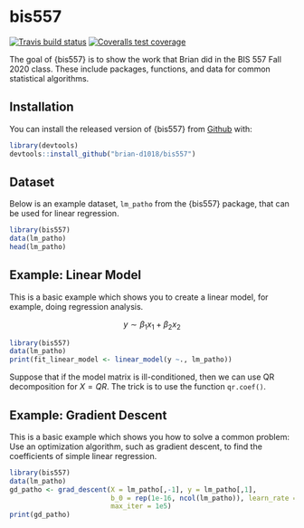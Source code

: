 
# bis557

<!-- badges: start -->
[![Travis build status](https://travis-ci.com/brian-d1018/bis557.svg?branch=master)](https://travis-ci.com/brian-d1018/bis557)
[![Coveralls test coverage](https://coveralls.io/repos/github/brian-d1018/bis557/badge.svg)](https://coveralls.io/r/brian-d1018/bis557?branch=master)
<!-- badges: end -->

The goal of {bis557} is to show the work that Brian did in the BIS 557 Fall 2020 class. These include packages, functions, and data for common statistical algorithms.

## Installation

You can install the released version of {bis557} from [Github](https://github.com/brian-d1018/bis557.git) with:

``` r
library(devtools)
devtools::install_github("brian-d1018/bis557")
```

## Dataset

Below is an example dataset, `lm_patho` from the {bis557} package, that can be 
used for linear regression.

``` r
library(bis557)
data(lm_patho)
head(lm_patho)
```

## Example: Linear Model

This is a basic example which shows you to create a linear model, for example, doing regression analysis.

$$ 
y \sim \beta_1 x_1 + \beta_2 x_2 
$$

``` r
library(bis557)
data(lm_patho)
print(fit_linear_model <- linear_model(y ~., lm_patho))
```

Suppose that if the model matrix is ill-conditioned, then we can use QR 
decomposition for $X=QR$. 
The trick is to use the function `qr.coef()`. 

## Example: Gradient Descent

This is a basic example which shows you how to solve a common problem: Use an 
optimization algorithm, such as gradient descent, to find the coefficients of 
simple linear regression.

``` r
library(bis557)
data(lm_patho)
gd_patho <- grad_descent(X = lm_patho[,-1], y = lm_patho[,1],
                         b_0 = rep(1e-16, ncol(lm_patho)), learn_rate = 1.3e-16,
                         max_iter = 1e5)
print(gd_patho)
```
